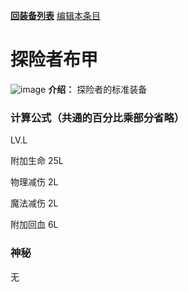 [**回装备列表**](index.md) [编辑本条目](https://github.com/GuguTown/Wiki/edit/main/equip/探险者布甲.md)
# 探险者布甲
![image](https://user-images.githubusercontent.com/35645329/193940313-a3cafa7e-5f6e-479e-a057-77ee648d153e.png) **介绍：** 探险者的标准装备
### 计算公式（共通的百分比乘部分省略）
LV.L   

附加生命 25L   

物理减伤 2L   

魔法减伤 2L    

附加回血 6L   

### 神秘
无
